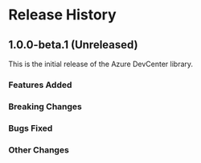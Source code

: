 # Release History

## 1.0.0-beta.1 (Unreleased)
This is the initial release of the Azure DevCenter library.

### Features Added

### Breaking Changes

### Bugs Fixed

### Other Changes
